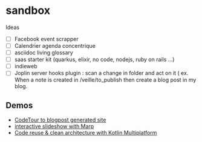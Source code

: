 # sandbox

Ideas

- [ ] Facebook event scrapper
- [ ] Calendrier agenda concentrique
- [ ] asciidoc living glossary
- [ ] saas starter kit (quarkus, elixir, no code, nodejs, ruby on rails ...)
- [ ] indieweb
- [ ] Joplin server hooks plugin : scan a change in folder and act on it ( ex. When a note is created in /veille/to_publish then create a blog post in my blog.

## Demos

- [CodeTour to blogpost generated site](generators_and_CLIs/codeTour-2-markdown_mvp_ok/dist/posts/tours/mobilizon-frontend.tour)
- [interactive slideshow with Marp](side_projects_in_progress/agiletour-2021-tu-ne-le-sais-pas-encore-mais-tu-l-as-deja-documente)
- [Code reuse & clean architecture with Kotlin Multiplatform](showcases/kotlin-multiplatform-domain-lib/README.md)